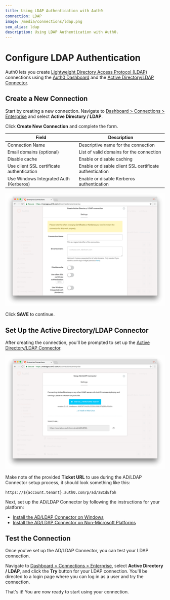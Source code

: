 ```yaml
---
title: Using LDAP Authentication with Auth0
connection: LDAP
image: /media/connections/ldap.png
seo_alias: ldap
description: Using LDAP Authentication with Auth0.
---
```


# Configure LDAP Authentication

Auth0 lets you create [Lightweight Directory Access Protocol (LDAP)](https://en.wikipedia.org/wiki/Lightweight_Directory_Access_Protocol) connections using the [Auth0 Dashboard](${manage_url}/#/connections/enterprise) and the [Active Directory/LDAP Connector](/connector).

## Create a New Connection

Start by creating a new connection. Navigate to [Dashboard > Connections > Enterprise](${manage_url}/#/connections/enterprise) and select **Active Directory / LDAP**.

Click __Create New Connection__ and complete the form.

Field | Description
------|------------
Connection Name | Descriptive name for the connection
Email domains (optional) | List of valid domains for the connection
Disable cache | Enable or disable caching
Use client SSL certificate authentication | Enable or disable client SSL certificate authentication
Use Windows Integrated Auth (Kerberos) | Enable or disable Kerberos authentication

![Active Directory / LDAP Connection Configuration](/media/articles/connections/enterprise/ldap/settings.png)

Click __SAVE__ to continue.

## Set Up the Active Directory/LDAP Connector

After creating the connection, you'll be prompted to set up the [Active Directory/LDAP Connector](/connector).

![Set Up AD/LDAP Connector](/media/articles/connections/enterprise/ldap/setup-connector.png)

Make note of the provided **Ticket URL** to use during the AD/LDAP Connector setup process, it should look something like this:

```text
https://${account.tenant}.auth0.com/p/ad/aBCdEfGh
```

Next, set up the AD/LDAP Connector by following the instructions for your platform:

- [Install the AD/LDAP Connector on Windows](/connector/install)
- [Install the AD/LDAP Connector on Non-Microsoft Platforms](/connector/install-other-platforms)

## Test the Connection

Once you've set up the AD/LDAP Connector, you can test your LDAP connection.

Navigate to [Dashboard > Connections > Enterprise](${manage_url}/#/connections/enterprise), select **Active Directory / LDAP**, and click the **Try** button for your LDAP connection. You'll be directed to a login page where you can log in as a user and try the connection.

That's it! You are now ready to start using your connection.
